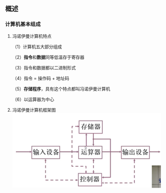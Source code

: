 
## 概述

### 计算机基本组成

1. 冯诺伊曼计算机特点

   （1）计算机五大部分组成
   
   （2）**指令**和**数据**同等低温存于寄存器
   
   （3）指令和数据都以二进制形式
   
   （4）指令 = 操作码 + 地址码
   
   （5）**存储程序**，具有这个特点都叫冯诺伊曼计算机
   
   （6）以运算器为中心
   
2. 冯诺伊曼计算机框架图
![](https://github.com/PeacefulChen/coding_knowledge_dry/blob/main/image/%E5%86%AF%E8%AF%BA%E4%BC%8A%E6%9B%BC%E8%AE%A1%E7%AE%97%E6%9C%BA%E7%A1%AC%E4%BB%B6%E5%9B%BE.png)


 
 
      
